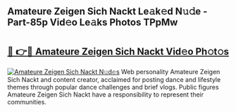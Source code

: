 ## Amateure Zeigen Sich Nackt Le𝚊k𝚎d N𝚞𝚍e - Part-85p Vid𝚎o Le𝚊ks Photos TPpMw

# <h2><a href="http://fb833kh.evod.top/?m=Amateure+Zeigen+Sich+Nackt">🔗 👉🔴 Amateure Zeigen Sich Nackt Vid𝚎o Ph𝚘t𝚘s</a></h2>

[![Amateure Zeigen Sich Nackt N𝚞d𝚎s](https://i.imgur.com/8V9OHl7.gif)](http://fb833kh.evod.top/?m=Amateure+Zeigen+Sich+Nackt)
Web personality Amateure Zeigen Sich Nackt and content creator, acclaimed for posting dance and lifestyle themes through popular dance challenges and brief vlogs. Public figures Amateure Zeigen Sich Nackt have a responsibility to represent their communities. 
